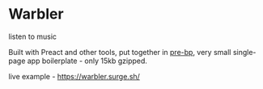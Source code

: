 # Warbler

listen to music

Built with Preact and other tools, put together in [pre-bp](https://github.com/pre-bp/pre-bp),
very small single-page app boilerplate - only 15kb gzipped.

live example - https://warbler.surge.sh/
